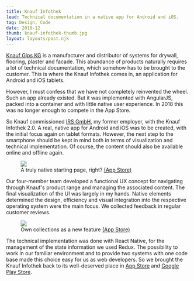 ```yaml
---
title: Knauf Infothek
lead: Technical documentation in a native app for Android and iOS.
tag: Design, Code
date: 2018-12
thumb: knauf-infothek-thumb.jpg
layout: layouts/post.njk
---
```


<a href="https://www.knauf.de/" target="_blank" rel="noopener noreferrer">Knauf Gips KG</a> is a manufacturer and distributor of systems for drywall, flooring, plaster and facade. This abundance of products naturally requires a lot of technical documentation, which somehow has to be brought to the customer. This is where the Knauf Infothek comes in, an application for Android and iOS tablets.

However, I must confess that we have not completely reinvented the wheel. Such an app already existed. But it was implemented with AngularJS, packed into a container and with little native user experience. In 2018 this was no longer enough to compete in the App Store.

So Knauf commissioned <a href="https://irs-nbg.de/" target="_blank" rel="noopener noreferrer">IRS GmbH</a>, my former employer, with the Knauf Infothek 2.0. A real, native app for Android and iOS was to be created, with the initial focus again on tablet formats. However, the next step to the smartphone should be kept in mind both in terms of visualization and technical implementation. Of course, the content should also be available online and offline again.

<figure>
  <img src="{{ '/img/portfolio/knauf-infothek-detail-01.jpg' | url }}">
  <figcaption class="post__caption">
    A truly native starting page, right?
    <a href="https://apps.apple.com/de/app/knauf-infothek/id949469695/" target="_blank" rel="noopener noreferrer">(App Store)</a>
  </figcaption>
</figure>

Our four-member team developed a functional UX concept for navigating through Knauf's product range and managing the associated content. The final visualization of the UI was largely in my hands. Native elements determined the design, efficiency and visual integration into the respective operating system were the main focus. We collected feedback in regular customer reviews.

<figure>
  <img src="{{ '/img/portfolio/knauf-infothek-detail-02.jpg' | url }}">
  <figcaption class="post__caption">
    Own collections as a new feature
    <a href="https://apps.apple.com/de/app/knauf-infothek/id949469695/" target="_blank" rel="noopener noreferrer">(App Store)</a>
  </figcaption>
</figure>

The technical implementation was done with React Native, for the management of the state information we used Redux. The possibility to work in our familiar environment and to provide two systems with one code base made this choice easy for us as web developers. So we brought the Knauf Infothek back to its well-deserved place in <a href="https://apps.apple.com/de/app/knauf-infothek/id949469695/" target="_blank" rel="noopener noreferrer">App Store</a> and <a href="https://play.google.com/store/apps/details?id=de.knauf.infothek/" target="_blank" rel="noopener noreferrer">Google Play Store</a>.
